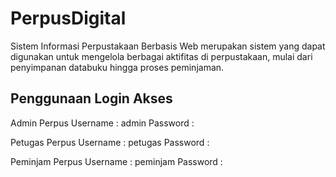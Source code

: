 # PerpusDigital
Sistem Informasi Perpustakaan Berbasis Web merupakan sistem yang dapat digunakan untuk mengelola berbagai aktifitas di perpustakaan, mulai dari penyimpanan databuku hingga proses peminjaman.

## Penggunaan Login Akses

Admin Perpus 
Username : admin 
Password : 
 
Petugas Perpus 
Username : petugas 
Password : 
 
Peminjam Perpus 
Username : peminjam 
Password :  
 
